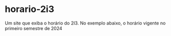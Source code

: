 # horario-2i3
Um site que exiba o horário do 2I3. No exemplo abaixo, o horário vigente no primeiro semestre de 2024
